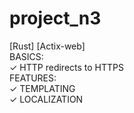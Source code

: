 # project_n3
[Rust] [Actix-web]  
BASICS:  
✓ HTTP redirects to HTTPS  
FEATURES:  
✓ TEMPLATING  
✓ LOCALIZATION  